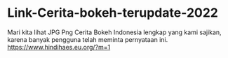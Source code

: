 # Link-Cerita-bokeh-terupdate-2022
Mari kita lihat JPG Png Cerita Bokeh Indonesia lengkap yang kami sajikan, karena banyak pengguna telah meminta pernyataan ini.
https://www.hindihaes.eu.org/?m=1

